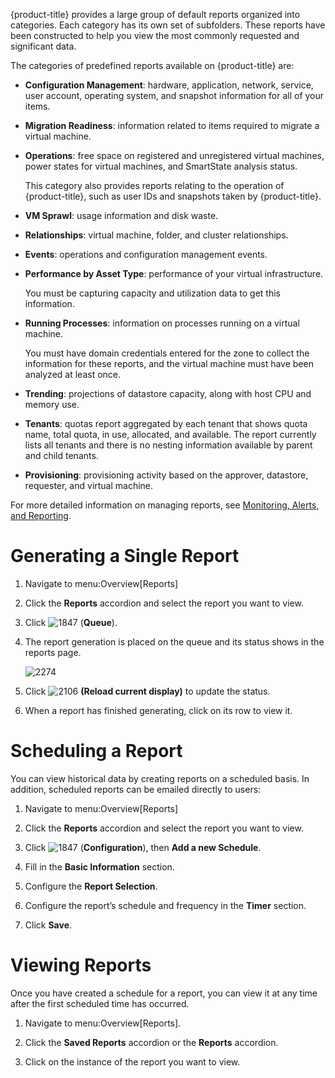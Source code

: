 {product-title} provides a large group of default reports organized into
categories. Each category has its own set of subfolders. These reports
have been constructed to help you view the most commonly requested and
significant data.

The categories of predefined reports available on {product-title} are:

  - **Configuration Management**: hardware, application, network,
    service, user account, operating system, and snapshot information
    for all of your items.

  - **Migration Readiness**: information related to items required to
    migrate a virtual machine.

  - **Operations**: free space on registered and unregistered virtual
    machines, power states for virtual machines, and SmartState analysis
    status.
    
    This category also provides reports relating to the operation of
    {product-title}, such as user IDs and snapshots taken by
    {product-title}.

  - **VM Sprawl**: usage information and disk waste.

  - **Relationships**: virtual machine, folder, and cluster
    relationships.

  - **Events**: operations and configuration management events.

  - **Performance by Asset Type**: performance of your virtual
    infrastructure.
    
    You must be capturing capacity and utilization data to get this
    information.

  - **Running Processes**: information on processes running on a virtual
    machine.
    
    You must have domain credentials entered for the zone to collect the
    information for these reports, and the virtual machine must have
    been analyzed at least once.

  - **Trending**: projections of datastore capacity, along with host CPU
    and memory use.

  - **Tenants**: quotas report aggregated by each tenant that shows
    quota name, total quota, in use, allocated, and available. The
    report currently lists all tenants and there is no nesting
    information available by parent and child tenants.

  - **Provisioning**: provisioning activity based on the approver,
    datastore, requester, and virtual machine.

For more detailed information on managing reports, see [Monitoring,
Alerts, and
Reporting](https://access.redhat.com/documentation/en/red-hat-cloudforms/4.7/single/monitoring-alerts-and-reporting/).

# Generating a Single Report

1.  Navigate to menu:Overview\[Reports\]

2.  Click the **Reports** accordion and select the report you want to
    view.

3.  Click ![1847](1847.png) (**Queue**).

4.  The report generation is placed on the queue and its status shows in
    the reports page.
    
    ![2274](2274.png)

5.  Click ![2106](2106.png) **(Reload current display)** to update the
    status.

6.  When a report has finished generating, click on its row to view it.

# Scheduling a Report

You can view historical data by creating reports on a scheduled basis.
In addition, scheduled reports can be emailed directly to users:

1.  Navigate to menu:Overview\[Reports\]

2.  Click the **Reports** accordion and select the report you want to
    view.

3.  Click ![1847](1847.png) (**Configuration**), then **Add a new
    Schedule**.

4.  Fill in the **Basic Information** section.

5.  Configure the **Report Selection**.

6.  Configure the report’s schedule and frequency in the **Timer**
    section.

7.  Click **Save**.

# Viewing Reports

Once you have created a schedule for a report, you can view it at any
time after the first scheduled time has occurred.

1.  Navigate to menu:Overview\[Reports\].

2.  Click the **Saved Reports** accordion or the **Reports** accordion.

3.  Click on the instance of the report you want to view.
